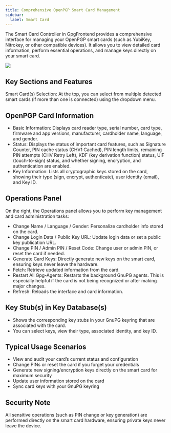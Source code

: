 ```yaml
---
title: Comprehensive OpenPGP Smart Card Management
sidebar:
  label: Smart Card
---
```


The Smart Card Controller in GpgFrontend provides a comprehensive interface for
managing your OpenPGP smart cards (such as YubiKey, Nitrokey, or other
compatible devices). It allows you to view detailed card information, perform
essential operations, and manage keys directly on your smart card.

![](https://image.cdn.bktus.com/i/2025/06/19/1a9393f9-2f6a-8df5-d931-239b11dd88fb.webp)

## Key Sections and Features

Smart Card(s) Selection: At the top, you can select from multiple detected
smart cards (if more than one is connected) using the dropdown menu.

## OpenPGP Card Information

- Basic Information: Displays card reader type,
  serial number, card type, firmware and app versions, manufacturer, cardholder
  name, language, and gender.
- Status: Displays the status of important card features, such as Signature
  Counter, PIN cache status (CHV1 Cached), PIN length limits, remaining PIN
  attempts (CHV Retry Left), KDF (key derivation function) status, UIF
  (touch-to-sign) status, and whether signing, encryption, and authentication
  are enabled.
- Key Information: Lists all cryptographic keys stored on the card, showing
  their type (sign, encrypt, authenticate), user identity (email), and Key ID.

## Operations Panel

On the right, the Operations panel allows you to perform key management and card
administration tasks:

- Change Name / Language / Gender: Personalize cardholder info stored on the
  card.
- Change Login Data / Public Key URL: Update login data or set a public key
  publication URL.
- Change PIN / Admin PIN / Reset Code: Change user or admin PIN, or reset the
  card if needed.
- Generate Card Keys: Directly generate new keys on the smart card, ensuring
  keys never leave the hardware.
- Fetch: Retrieve updated information from the card.
- Restart All Gpg-Agents: Restarts the background GnuPG agents. This is
  especially helpful if the card is not being recognized or after making major
  changes.
- Refresh: Reloads the interface and card information.

## Key Stub(s) in Key Database(s)

- Shows the corresponding key stubs in your GnuPG keyring that are associated
  with the card.
- You can select keys, view their type, associated identity, and key ID.

## Typical Usage Scenarios

- View and audit your card’s current status and configuration
- Change PINs or reset the card if you forget your credentials
- Generate new signing/encryption keys directly on the smart card for maximum
  security
- Update user information stored on the card
- Sync card keys with your GnuPG keyring

## Security Note

All sensitive operations (such as PIN change or key generation) are performed
directly on the smart card hardware, ensuring private keys never leave the
device.
